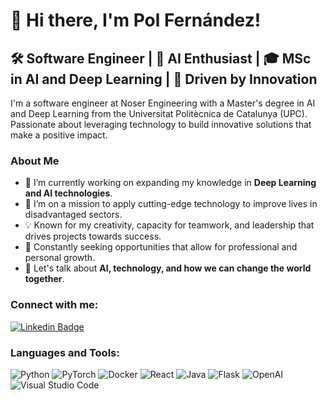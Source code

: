 # 👋 Hi there, I'm Pol Fernández!

## 🛠️ Software Engineer | 🤖 AI Enthusiast | 🎓 MSc in AI and Deep Learning | 🌟 Driven by Innovation

I'm a software engineer at Noser Engineering with a Master's degree in AI and Deep Learning from the Universitat Politècnica de Catalunya (UPC). Passionate about leveraging technology to build innovative solutions that make a positive impact.

### About Me

- 🔭 I’m currently working on expanding my knowledge in **Deep Learning and AI technologies**.
- 🌱 I’m on a mission to apply cutting-edge technology to improve lives in disadvantaged sectors.
- 💡 Known for my creativity, capacity for teamwork, and leadership that drives projects towards success.
- 🎯 Constantly seeking opportunities that allow for professional and personal growth.
- 💬 Let's talk about **AI, technology, and how we can change the world together**.

### Connect with me:

[![Linkedin Badge](https://img.shields.io/badge/-PolFernández-blue?style=flat-square&logo=Linkedin&logoColor=white)](https://www.linkedin.com/in/polfernandezblanquez/)

### Languages and Tools:

![Python](https://img.shields.io/badge/-Python-3776AB?style=flat&logo=Python&logoColor=white)
![PyTorch](https://img.shields.io/badge/-PyTorch-EE4C2C?style=flat&logo=PyTorch&logoColor=white)
![Docker](https://img.shields.io/badge/-Docker-2496ED?style=flat&logo=Docker&logoColor=white)
![React](https://img.shields.io/badge/-React-61DAFB?style=flat&logo=React&logoColor=black)
![Java](https://img.shields.io/badge/-Java-007396?style=flat&logo=Java&logoColor=white)
![Flask](https://img.shields.io/badge/-Flask-000000?style=flat&logo=Flask&logoColor=white)
![OpenAI](https://img.shields.io/badge/-OpenAI-412991?style=flat&logo=OpenAI&logoColor=white)
![Visual Studio Code](https://img.shields.io/badge/-Visual%20Studio%20Code-007ACC?style=flat&logo=Visual-Studio-Code&logoColor=white)

<!-- Add more badges of languages and tools from https://shields.io/ -->
<!--
### My GitHub Stats:

![Your GitHub stats](https://github-readme-stats.vercel.app/api?username=SwissTonyStark&show_icons=true&theme=default)

-->

